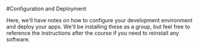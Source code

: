 #Configuration and Deployment

Here, we'll have notes on how to configure your development environment and deploy your apps. We'll be installing these as a group, but feel free to reference the instructions after the course if you need to reinstall any software.
